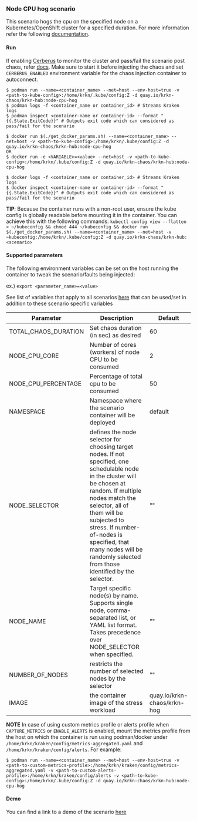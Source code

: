 ### Node CPU hog scenario
This scenario hogs the cpu on the specified node on a Kubernetes/OpenShift cluster for a specified duration. For more information refer the following [documentation](https://github.com/krkn-chaos/krkn/blob/main/docs/hog_scenarios.md).

#### Run
If enabling [Cerberus](https://github.com/krkn-chaos/krkn#kraken-scenario-passfail-criteria-and-report) to monitor the cluster and pass/fail the scenario post chaos, refer [docs](https://github.com/redhat-chaos/krkn-hub/tree/main/docs/cerberus.md). Make sure to start it before injecting the chaos and set `CERBERUS_ENABLED` environment variable for the chaos injection container to autoconnect.

```
$ podman run --name=<container_name> --net=host --env-host=true -v <path-to-kube-config>:/home/krkn/.kube/config:Z -d quay.io/krkn-chaos/krkn-hub:node-cpu-hog
$ podman logs -f <container_name or container_id> # Streams Kraken logs
$ podman inspect <container-name or container-id> --format "{{.State.ExitCode}}" # Outputs exit code which can considered as pass/fail for the scenario
```

```
$ docker run $(./get_docker_params.sh) --name=<container_name> --net=host -v <path-to-kube-config>:/home/krkn/.kube/config:Z -d quay.io/krkn-chaos/krkn-hub:node-cpu-hog
OR 
$ docker run -e <VARIABLE>=<value> --net=host -v <path-to-kube-config>:/home/krkn/.kube/config:Z -d quay.io/krkn-chaos/krkn-hub:node-cpu-hog

$ docker logs -f <container_name or container_id> # Streams Kraken logs
$ docker inspect <container-name or container-id> --format "{{.State.ExitCode}}" # Outputs exit code which can considered as pass/fail for the scenario
```

**TIP**: Because the container runs with a non-root user, ensure the kube config is globally readable before mounting it in the container. You can achieve this with the following commands:
```kubectl config view --flatten > ~/kubeconfig && chmod 444 ~/kubeconfig && docker run $(./get_docker_params.sh) --name=<container_name> --net=host -v ~kubeconfig:/home/krkn/.kube/config:Z -d quay.io/krkn-chaos/krkn-hub:<scenario>```
#### Supported parameters

The following environment variables can be set on the host running the container to tweak the scenario/faults being injected:

ex.) 
`export <parameter_name>=<value>`

See list of variables that apply to all scenarios [here](all_scenarios_env.md) that can be used/set in addition to these scenario specific variables

| Parameter            | Description                                             | Default
|----------------------|---------------------------------------------------------| ------------------------------------                   |
| TOTAL_CHAOS_DURATION | Set chaos duration (in sec) as desired                  | 60                                  |
| NODE_CPU_CORE        | Number of cores (workers) of node CPU to be consumed    | 2                                    |
| NODE_CPU_PERCENTAGE  | Percentage of total cpu to be consumed                  | 50                                   |
| NAMESPACE            | Namespace where the scenario container will be deployed | default |
| NODE_SELECTOR        | defines the node selector for choosing target nodes. If not specified, one schedulable node in the cluster will be chosen at random. If multiple nodes match the selector, all of them will be subjected to stress. If number-of-nodes is specified, that many nodes will be randomly selected from those identified by the selector.                                     | "" |                             |
| NODE_NAME            | Target specific node(s) by name. Supports single node, comma-separated list, or YAML list format. Takes precedence over NODE_SELECTOR when specified.                                     | "" |                             |
| NUMBER_OF_NODES      | restricts the number of selected nodes by the selector                                     | "" |                             |
| IMAGE                | the container image of the stress workload|quay.io/krkn-chaos/krkn-hog||

**NOTE** In case of using custom metrics profile or alerts profile when `CAPTURE_METRICS` or `ENABLE_ALERTS` is enabled, mount the metrics profile from the host on which the container is run using podman/docker under `/home/krkn/kraken/config/metrics-aggregated.yaml` and `/home/krkn/kraken/config/alerts`. For example:
```
$ podman run --name=<container_name> --net=host --env-host=true -v <path-to-custom-metrics-profile>:/home/krkn/kraken/config/metrics-aggregated.yaml -v <path-to-custom-alerts-profile>:/home/krkn/kraken/config/alerts -v <path-to-kube-config>:/home/krkn/.kube/config:Z -d quay.io/krkn-chaos/krkn-hub:node-cpu-hog
```

#### Demo
You can find a link to a demo of the scenario [here](https://asciinema.org/a/452762)
